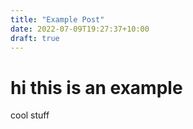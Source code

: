 ```yaml
---
title: "Example Post"
date: 2022-07-09T19:27:37+10:00
draft: true
---
```


# hi this is an example
cool stuff